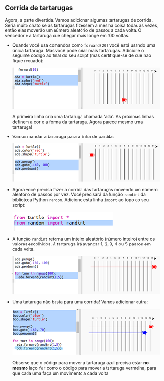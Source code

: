 ## Corrida de tartarugas

Agora, a parte divertida. Vamos adicionar algumas tartarugas de corrida. Seria muito chato se as tartarugas fizessem a mesma coisa todas as vezes, então elas moverão um número aleatório de passos a cada volta. O vencedor é a tartaruga que chegar mais longe em 100 voltas.

+ Quando você usa comandos como `forward(20)` você está usando uma única tartaruga. Mas você pode criar mais tartarugas. Adicione o seguinte código ao final do seu script (mas certifique-se de que não fique recuado):
    
    ![screenshot](images/race-red.png)
    
    A primeira linha cria uma tartaruga chamada 'ada'. As próximas linhas definem a cor e a forma da tartaruga. Agora parece mesmo uma tartaruga!

+ Vamos mandar a tartaruga para a linha de partida:
    
    ![screenshot](images/race-start.png)

+ Agora você precisa fazer a corrida das tartarugas movendo um número aleatório de passos por vez. Você precisará da função `randint` da biblioteca Python `random`. Adicione esta linha `import` ao topo do seu script:
    
    ![screenshot](images/race-randint.png)

+ A função `randint` retorna um inteiro aleatório (número inteiro) entre os valores escolhidos. A tartaruga irá avançar 1, 2, 3, 4 ou 5 passos em cada volta.
    
    ![screenshot](images/race-random.png)

+ Uma tartaruga não basta para uma corrida! Vamos adicionar outra:
    
    ![screenshot](images/race-blue.png)
    
    Observe que o código para mover a tartaruga azul precisa estar **no mesmo** laço `for` como o código para mover a tartaruga vermelha, para que cada uma faça um movimento a cada volta.